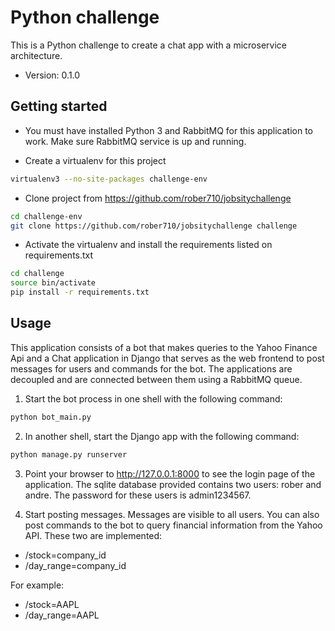 Python challenge
================

This is a Python challenge to create a chat app with a microservice
architecture.

* Version: 0.1.0

Getting started
---------------

* You must have installed Python 3 and RabbitMQ for this 
application to work. Make sure RabbitMQ service is up and running.

* Create a virtualenv for this project

```bash
virtualenv3 --no-site-packages challenge-env
```
    
* Clone project from https://github.com/rober710/jobsitychallenge

```bash
cd challenge-env
git clone https://github.com/rober710/jobsitychallenge challenge
```

* Activate the virtualenv and install the requirements listed on
requirements.txt
 
 ```bash
 cd challenge
 source bin/activate
 pip install -r requirements.txt
 ```

## Usage
This application consists of a bot that makes queries to the Yahoo
Finance Api and a Chat application in Django that serves as the
web frontend to post messages for users and commands for the bot.
The applications are decoupled and are connected between them using
a RabbitMQ queue.

1. Start the bot process in one shell with the following command:

```bash
python bot_main.py
```
    
2. In another shell, start the Django app with the following command:

```bash
python manage.py runserver
```
    
    
3. Point your browser to http://127.0.0.1:8000 to see the login page
of the application. The sqlite database provided contains two
users: rober and andre. The password for these users is admin1234567.

4. Start posting messages. Messages are visible to all users.
You can also post commands to the bot to query financial information
from the Yahoo API. These two are implemented:

* /stock=company_id
* /day_range=company_id

For example:

* /stock=AAPL
* /day_range=AAPL
